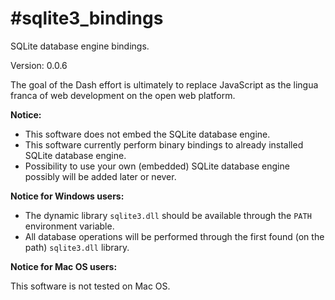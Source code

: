 #sqlite3_bindings
==========

SQLite database engine bindings.

Version: 0.0.6

The goal of the Dash effort is ultimately to replace JavaScript as the lingua franca of web development on the open web platform.

**Notice:**

- This software does not embed the SQLite database engine.
- This software currently perform binary bindings to already installed SQLite database engine.
- Possibility to use your own (embedded) SQLite database engine possibly will be added later or never.

**Notice for Windows users:**

- The dynamic library `sqlite3.dll` should be available through the `PATH` environment variable.
- All database operations will be performed through the first found (on the path) `sqlite3.dll` library.

**Notice for Mac OS users:**

This software is not tested on Mac OS.
